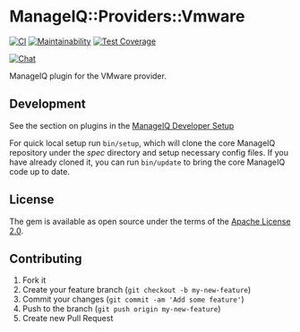 # ManageIQ::Providers::Vmware

[![CI](https://github.com/ManageIQ/manageiq-providers-vmware/actions/workflows/ci.yaml/badge.svg?branch=spassky)](https://github.com/ManageIQ/manageiq-providers-vmware/actions/workflows/ci.yaml)
[![Maintainability](https://api.codeclimate.com/v1/badges/73bf62adcd9632fd9c7d/maintainability)](https://codeclimate.com/github/ManageIQ/manageiq-providers-vmware/maintainability)
[![Test Coverage](https://api.codeclimate.com/v1/badges/73bf62adcd9632fd9c7d/test_coverage)](https://codeclimate.com/github/ManageIQ/manageiq-providers-vmware/test_coverage)

[![Chat](https://badges.gitter.im/Join%20Chat.svg)](https://gitter.im/ManageIQ/manageiq-providers-vmware?utm_source=badge&utm_medium=badge&utm_campaign=pr-badge&utm_content=badge)

ManageIQ plugin for the VMware provider.

## Development

See the section on plugins in the [ManageIQ Developer Setup](http://manageiq.org/docs/guides/developer_setup/plugins)

For quick local setup run `bin/setup`, which will clone the core ManageIQ repository under the *spec* directory and setup necessary config files. If you have already cloned it, you can run `bin/update` to bring the core ManageIQ code up to date.

## License

The gem is available as open source under the terms of the [Apache License 2.0](http://www.apache.org/licenses/LICENSE-2.0).

## Contributing

1. Fork it
2. Create your feature branch (`git checkout -b my-new-feature`)
3. Commit your changes (`git commit -am 'Add some feature'`)
4. Push to the branch (`git push origin my-new-feature`)
5. Create new Pull Request
